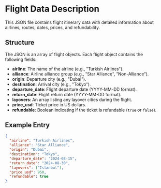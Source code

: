 # Flight Data Description

This JSON file contains flight itinerary data with detailed information about airlines, routes, dates, prices, and refundability.

## Structure

The JSON is an array of flight objects. Each flight object contains the following fields:

- **airline**: The name of the airline (e.g., "Turkish Airlines").
- **alliance**: Airline alliance group (e.g., "Star Alliance", "Non-Alliance").
- **origin**: Departure city (e.g., "Dubai").
- **destination**: Arrival city (e.g., "Tokyo").
- **departure_date**: Flight departure date (YYYY-MM-DD format).
- **return_date**: Flight return date (YYYY-MM-DD format).
- **layovers**: An array listing any layover cities during the flight.
- **price_usd**: Ticket price in US dollars.
- **refundable**: Boolean indicating if the ticket is refundable (`true` or `false`).

## Example Entry

```json
{
  "airline": "Turkish Airlines",
  "alliance": "Star Alliance",
  "origin": "Dubai",
  "destination": "Tokyo",
  "departure_date": "2024-08-15",
  "return_date": "2024-08-30",
  "layovers": ["Istanbul"],
  "price_usd": 950,
  "refundable": true
}
